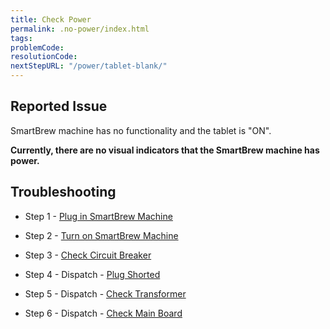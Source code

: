```yaml
---
title: Check Power
permalink: .no-power/index.html
tags:
problemCode:
resolutionCode:
nextStepURL: "/power/tablet-blank/"
---
```

## Reported Issue

SmartBrew machine has no functionality and the tablet is "ON".

**Currently, there are no visual indicators that the SmartBrew machine has power.**

## Troubleshooting

- Step 1 - [Plug in SmartBrew Machine](/smartbrew/kb/connect-machine/)

- Step 2 - [Turn on SmartBrew Machine](/smartbrew/kb/turn-on-machine/)

- Step 3 - [Check Circuit Breaker](/smartbrew/kb/check-circuit-breaker/)

- Step 4  - Dispatch - [Plug Shorted](/smartbrew/kb/check-short/)

- Step 5  - Dispatch - [Check Transformer](/smartbrew/kb/check-transformer/)

- Step 6  - Dispatch - [Check Main Board](/smartbrew/kb/check-main-board/)
